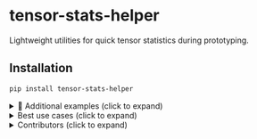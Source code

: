 # tensor-stats-helper
Lightweight utilities for quick tensor statistics during prototyping.

## Installation
```bash
pip install tensor-stats-helper
``` 

<details>
<summary>🧠 Additional examples (click to expand)</summary>

<pre><code class="language-python">
#  SECTION 0 + 1  ·  GLOBAL CONFIG  +  DATA I/O  +  SANITY

# Purpose
#   • Central CFG dict: tweak here → propagates everywhere.
#   • Shape-agnostic loader: survives extra/missing channels,
#     higher resolutions, or time-stacked inputs.
#   • Quick sanity asserts to catch label flips & data corruption.

# ---------- imports ----------
from pathlib import Path
import random, torch, torch.nn as nn, torch.utils.data as td

# ---------- editable global hyper-parameters ----------
CFG = {
    # will auto-update ‘in_ch’ and ‘img_shape’ after first batch
    "in_ch":      6,            # expected channels; used for asserts
    "out_ch":     2,            # change to N for multi-class
    "pos_weight": 1500.0,       # background : foreground weight
    "batch":      64,
    "device":     "cuda" if torch.cuda.is_available() else "cpu",
}

# ---------- core loader ----------
def load_sample(pt_path: Path):
    """Return (x, y) tensors from a saved .pt file.
       - x: C×H×W  float32
       - y:     H×W  int64   (class indices)"""
    t = torch.load(pt_path)          # raw tensor saved by organisers
    x, y = t[:-1].float(), t[-1].long()
    return x, y

def make_loader(data_dir, split="train", batch=CFG["batch"]):
    """Shape-agnostic DataLoader ready for any #channels / resolution."""
    files = sorted(Path(data_dir).glob("*.pt"))
    if split == "train":
        random.shuffle(files)

    xs, ys = zip(*(load_sample(f) for f in files))
    xs, ys = torch.stack(xs), torch.stack(ys)        # B×C×H×W ,  B×H×W

    # ---- auto-update CFG on first call ----
    if CFG["in_ch"] != xs.size(1):           # extra / missing channels
        CFG["in_ch"] = xs.size(1)
    if "img_shape" not in CFG or CFG["img_shape"] != xs.shape[-2:]:
        CFG["img_shape"] = xs.shape[-2:]     # e.g. (50,181) → (100,361)

    ds = td.TensorDataset(xs, ys)
    return td.DataLoader(ds, batch_size=batch, shuffle=(split == "train"))

# ---------- fast sanity check ----------
def sanity_batch(x, y):
    """Abort early if something is obviously wrong."""
    B, C, H, W = x.shape
    assert y.shape == (B, H, W),   "Label dims mismatch ⟹ check loader."
    assert C == CFG["in_ch"],      "Unexpected channel count."
    # Positive-pixel ratio flag for label corruption
    pos_ratio = y.float().mean().item()
    assert pos_ratio < 0.02,       f"Suspiciously high positives ({pos_ratio:.3%})."

# Example usage
if __name__ == "__main__":
    dl = make_loader("/path/to/train", "train")
    x, y = next(iter(dl))
    sanity_batch(x, y)
    print("Loaded batch OK:", x.shape, y.shape, CFG)

# Section 2 · Augmentation Arsenal
# Drag-drop functions; toggle inside apply_train_aug().
# Comments explain what / why each aug helps for possible task extensions.

import torch, math, torch.nn.functional as F

# horizontal flip along azimuth axis – safe if dataset is ±π-symmetric
def random_azimuth_flip(x, y):
    if torch.rand(1) < 0.5:
        x = torch.flip(x, [-1]); y = torch.flip(y, [-1])
    return x, y

# roll ±1 pixel in range – mimics slight distance shift, combats over-fit to exact bins
def range_jitter(x, y, max_px: int = 1):
    shift = int(torch.randint(-max_px, max_px + 1, (1,)))
    if shift:
        x = torch.roll(x, shift, dims=-2)
        y = torch.roll(y, shift, dims=-2)
    return x, y

# randomly zero entire channels – trains resilience to missing sensor slices
def channel_drop(x, y, p: float = 0.15):
    mask = torch.rand(x.size(1), device=x.device) > p
    return x * mask[:, None, None], y

# additive Gaussian noise – guards unseen SNR or weather conditions
def add_noise(x, y, sigma: float = 0.02):
    return x + sigma * torch.randn_like(x), y

# MixUp at batch level – reduces label noise sensitivity; keep commented unless BCE/Dice loss handles soft labels
def mixup_batch(x, y, alpha: float = 0.4):
    lam = torch.distributions.Beta(alpha, alpha).sample()
    idx = torch.randperm(x.size(0))
    x_mix = lam * x + (1 - lam) * x[idx]
    # for hard-label segmentation you may choose y or y[idx] based on lam; here we keep dominant
    return x_mix, y if lam >= 0.5 else y[idx]

# convert polar grid to Cartesian coords and concatenate as two extra channels – useful if organisers ask for Cartesian output
def polar_to_cartesian(x):
    B, C, H, W = x.shape
    rng = torch.linspace(-1, 1, H, device=x.device).view(1, 1, H, 1).expand(B, 1, H, W)
    az  = torch.linspace(-1, 1, W, device=x.device).view(1, 1, 1, W).expand(B, 1, H, W)
    x_cart = rng * torch.cos(az * math.pi)
    y_cart = rng * torch.sin(az * math.pi)
    return torch.cat([x, x_cart, y_cart], 1)

# master switchboard – edit order / comment lines to suit
def apply_train_aug(x, y):
    x, y = random_azimuth_flip(x, y)
    x, y = range_jitter(x, y)
    x, y = channel_drop(x, y)
    x, y = add_noise(x, y)
    # x, y = mixup_batch(x, y)      # enable if using soft-label-friendly loss
    return x, y

# Section 3 · Mutation-to-Hook Map
# One-glance guide: if the organisers change ⟨X⟩, jump to the code hook noted.

# Input tensor  ────────────────────────────────────────────────────────────
#   examples  : extra / missing channels, higher resolution, time stacks
#   hooks     : Section 4  build_first_conv, Conv3dStem
#               Section 2  channel_drop (training aug)

# Metadata conditioning  ──────────────────────────────────────────────────
#   examples  : scalar (temperature), vector (GPS pose)
#   hooks     : Section 4  FiLM block

# Label space  ────────────────────────────────────────────────────────────
#   examples  : multi-class (human / cyclist / vehicle),
#               multi-label, per-instance masks
#   hooks     : Section 5  MultiClassHead, MultiLabelHead, InstanceCenterHead

# Output geometry  ────────────────────────────────────────────────────────
#   examples  : Cartesian map instead of polar, dual-task polar+cartesian
#   hooks     : Section 2  polar_to_cartesian
#               Section 5  attach_head with separate outputs

# Scoring metric  ─────────────────────────────────────────────────────────
#   examples  : mIoU, Dice, F1@0.9, mAP, new weighted accuracy
#   hooks     : Section 6  metric registry + threshold sweeper   (to add)

# Domain shift  ───────────────────────────────────────────────────────────
#   examples  : rain vs sunny, indoor vs outdoor, lower SNR
#   hooks     : Section 2  aug bag (noise, jitter, MixUp)
#               Section 10 TTA & Section 12 robustness tests     (to add)

# Section 4 · Input & Metadata Adaptation Hooks
# Plug-and-play utilities that let the same backbone survive extra channels,
# time-stacked inputs, or side-information (GPS, temperature, etc.).

import torch
import torch.nn as nn

# Flexible 2-D stem – swap this for the fixed first conv in any model
def build_first_conv(in_ch, out_ch=64, k=3, p=1):
    # Use bias=False so weight shape = (out_ch, in_ch, k, k) can be expanded later
    return nn.Conv2d(in_ch, out_ch, k, padding=p, bias=False)

# 3-D stem for inputs shaped B×T×C×H×W (time stacks or micro-Doppler slices)
class Conv3dStem(nn.Module):
    # squeeze time with Conv3d → Conv2d so main network remains 2-D
    def __init__(self, in_ch_per_frame, out_ch=64, t_kernel=3):
        super().__init__()
        self.conv3d = nn.Conv3d(1, out_ch, (t_kernel, 3, 3),
                                padding=(t_kernel // 2, 1, 1))
    def forward(self, x):             # x : B×T×C×H×W   (C usually 6)
        B, T, C, H, W = x.shape
        x = x.view(B, 1, T * C, H, W) # merge time & channel dim
        x = self.conv3d(x)            # B×out_ch×H×W after squeeze
        return x.squeeze(2)

# FiLM (Feature-wise Linear Modulation) block for scalar / vector metadata
class FiLM(nn.Module):
    """
    Example: condition the mid-layer of UNet on a 4-D GPS+temperature vector.
    Usage: feats = film(feats, meta)  # feats: B×C×H×W, meta: B×cond_dim
    """
    def __init__(self, feat_ch: int, cond_dim: int, hidden: int = 32):
        super().__init__()
        self.net = nn.Sequential(
            nn.Linear(cond_dim, hidden),
            nn.ReLU(),
            nn.Linear(hidden, feat_ch * 2)   # scale and shift
        )

    def forward(self, feats, meta):
        gam_beta = self.net(meta)            # B×2C
        gamma, beta = gam_beta.chunk(2, dim=1)
        gamma = gamma.view(-1, feats.size(1), 1, 1)
        beta  = beta.view(-1, feats.size(1), 1, 1)
        return feats * (1 + gamma) + beta

# ------------------------------------------------------------------
# Example integration snippets (copy into your model definition)
#
# 1. Replace the first conv layer:
#    model.stem = build_first_conv(CFG["in_ch"], out_ch=64)
#
# 2. For time stacks (T×C×H×W), preprocess in forward():
#    x = Conv3dStem(CFG["in_ch"])(x)   # then feed into 2-D backbone
#
# 3. Inject FiLM after encoder mid-block:
#    self.film = FiLM(feat_ch=128, cond_dim=meta_dim)
#    ...
#    feats = self.film(feats, meta_vector)
#
# These hooks cover Mutation-Table rows:
#   • Input tensor changes (channels, resolution, time stacks)
#   • Metadata conditioning (scalar or vector side-info)

# Section 5 · Output-Head Variants
# Drop-in blocks that let the same backbone cope with a
#  • multi-class semantic map
#  • multi-label (one-vs-all) targets
#  • per-instance masks via centre-heat-map + offset regression
# Call attach_head(backbone, ...) once after building the UNet.

import torch.nn as nn

# ---------- simple heads ----------

class MultiClassHead(nn.Module):
    # one softmax logit per class (C_out ≥ 2)
    def __init__(self, in_ch: int, num_classes: int):
        super().__init__()
        self.conv = nn.Conv2d(in_ch, num_classes, 1)
    def forward(self, feats):
        return self.conv(feats)         # use CrossEntropy / Dice

class MultiLabelHead(nn.Module):
    # one sigmoid logit per independent label
    def __init__(self, in_ch: int, num_labels: int):
        super().__init__()
        self.conv = nn.Conv2d(in_ch, num_labels, 1)
    def forward(self, feats):
        return self.conv(feats)         # use BCE / BCE-Dice per channel

# ---------- instance-mask head ----------
# Predicts a 1-channel object-centre heat-map  + 2-channel XY offset field
class InstanceCenterHead(nn.Module):
    def __init__(self, in_ch: int):
        super().__init__()
        self.center = nn.Conv2d(in_ch, 1, 1)
        self.offset = nn.Conv2d(in_ch, 2, 1)
    def forward(self, feats):
        return {
            "center": self.center(feats),          # supervise with focal/Dice
            "offset": self.offset(feats),          # L1 / smooth-L1 to gt offsets
        }

# ---------- helper to stick a head onto any encoder-decoder backbone ----------
def attach_head(backbone: nn.Module,
                head_type: str = "multi_class",
                num_classes: int = 2):
    """
    head_type:  'multi_class' | 'multi_label' | 'instance'
    backbone must expose   backbone.out_channels   (feats coming into head).
    """
    in_ch = getattr(backbone, "out_channels", 64)   # fallback if attr missing
    if head_type == "multi_class":
        head = MultiClassHead(in_ch, num_classes)
    elif head_type == "multi_label":
        head = MultiLabelHead(in_ch, num_classes)
    elif head_type == "instance":
        head = InstanceCenterHead(in_ch)
    else:
        raise ValueError(f"Unknown head_type {head_type}")
    backbone.head = head            # simple attribute; call inside forward
    return backbone

# ---------------------- usage notes ----------------------
# • Multi-class: organisers add cyclist / vehicle → set CFG["out_ch"]=N,
#   rebuild UNet, then attach_head(unet,'multi_class',N).
# • Multi-label: predict human *and* ‘moving’ flags simultaneously.
# • Instance: if task switches to counting individuals, attach instance head
#   and train with a combo of centre-heat-map focal loss + offset L1.

# Section 6 · Metric Registry + Threshold Sweeper
# Collect all scoring rules the organisers might switch to.
# Call metric_fn(logits, y) → float  (logits = raw model output, shape B×C×H×W)
# If a metric needs binarisation, register it with needs_thr=True
# then run sweep_threshold() once to store the best cut-off.

import json, numpy as np, torch
import torch.nn.functional as F

# ---------- core metrics ----------

def organiser_weighted_accuracy(logits, y, pos_w=CFG["pos_weight"]):
    preds = logits.argmax(1)
    pos = (y == 1)
    bg_correct = (preds == 0) & (~pos)
    fg_correct = (preds == 1) & pos
    score = bg_correct.sum() + pos_w * fg_correct.sum()
    max_score = (~pos).sum() + pos_w * pos.sum()
    return (score / max_score).item()

def dice_score(logits, y, thr=0.5):
    probs = torch.softmax(logits, 1)[:, 1]
    preds = (probs > thr).float()
    inter = (preds * (y == 1)).sum()
    union = preds.sum() + (y == 1).sum()
    return (2 * inter / (union + 1e-6)).item()

def iou_score(logits, y, thr=0.5):
    probs = torch.softmax(logits, 1)[:, 1]
    preds = (probs > thr).float()
    inter = (preds * (y == 1)).sum()
    union = preds.sum() + (y == 1).sum() - inter
    return (inter / (union + 1e-6)).item()

def f1_at_thr(logits, y, thr=0.9):
    probs = torch.softmax(logits, 1)[:, 1]
    preds = (probs > thr).float()
    tp = (preds * (y == 1)).sum()
    prec = tp / (preds.sum() + 1e-6)
    rec  = tp / ((y == 1).sum() + 1e-6)
    return (2 * prec * rec / (prec + rec + 1e-6)).item()

# ---------- registry ----------
METRICS = {
    "weighted": dict(fn=organiser_weighted_accuracy, needs_thr=False),
    "dice":     dict(fn=dice_score,                needs_thr=True),
    "iou":      dict(fn=iou_score,                 needs_thr=True),
    "f1@0.9":   dict(fn=lambda l,y: f1_at_thr(l,y,0.9), needs_thr=False)
}

# ---------- threshold sweep for metrics that need one ----------
def sweep_threshold(model, loader, metric_name="dice", steps=50):
    assert METRICS[metric_name]["needs_thr"], "Metric doesn’t need threshold."
    model.eval()
    logits_all, y_all = [], []
    with torch.no_grad():
        for x, y in loader:
            logits_all.append(model(x.to(CFG["device"])).cpu())
            y_all.append(y)
    logits = torch.cat(logits_all)
    y = torch.cat(y_all)

    best_thr, best_val = 0.5, -1
    for thr in np.linspace(0.05, 0.95, steps):
        val = METRICS[metric_name]["fn"](logits, y, thr)
        if val > best_val:
            best_val, best_thr = val, thr

    json.dump(dict(metric=metric_name, thr=best_thr),
              open("best_thr.json", "w"))
    print(f"[sweep] {metric_name}: best {best_val:.4f} @ thr={best_thr:.2f}")

# ---------- inference helper ----------
def apply_metric(model, loader, metric_name="weighted"):
    meta = METRICS[metric_name]
    thr = None
    if meta["needs_thr"]:
        thr = json.load(open("best_thr.json"))["thr"]
    model.eval(); vals = []
    with torch.no_grad():
        for x, y in loader:
            logits = model(x.to(CFG["device"]))
            vals.append(meta["fn"](logits.cpu(), y, thr) if thr else meta["fn"](logits.cpu(), y))
    return sum(vals) / len(vals)

# Section 7 · Best-at-Home Res-UNet (CBAM attention optional)

import torch, torch.nn as nn

# --- optional attention ---
class CBAM(nn.Module):
    def __init__(self, ch, red=16, k=7):
        super().__init__()
        self.mlp  = nn.Sequential(nn.Linear(ch, ch // red), nn.ReLU(),
                                  nn.Linear(ch // red, ch))
        self.conv = nn.Conv2d(2, 1, k, padding=(k - 1) // 2)
        self.sig  = nn.Sigmoid()
    def forward(self, x):
        b, c, _, _ = x.shape
        att = self.mlp(x.mean((2, 3)).view(b, c)) + \
              self.mlp(x.amax((2, 3)).view(b, c))
        x   = x * self.sig(att).view(b, c, 1, 1)
        spa = self.sig(self.conv(torch.cat([x.mean(1, True),
                                            x.amax(1, True)], 1)))
        return x * spa

class Identity(nn.Module):          # used when attention is off
    def forward(self, x): return x

# --- building blocks ---
class ResBlock(nn.Module):
    def __init__(self, ci, co, use_attn=True):
        super().__init__()
        self.norm1 = nn.GroupNorm(32, ci)
        self.conv1 = nn.Conv2d(ci, co, 3, 1, 1)
        self.norm2 = nn.GroupNorm(32, co)
        self.conv2 = nn.Conv2d(co, co, 3, 1, 1)
        self.act   = nn.SiLU()
        self.skip  = nn.Conv2d(ci, co, 1) if ci != co else nn.Identity()
        self.attn  = CBAM(co) if use_attn else Identity()

    def forward(self, x):
        h = self.act(self.norm1(x))
        h = self.act(self.norm2(self.conv1(h)))
        h = self.conv2(h) + self.skip(x)
        return self.attn(h)

class Down(nn.Module):
    def __init__(self, ci, co, use_attn=True):
        super().__init__()
        self.res1, self.res2 = ResBlock(ci, co, use_attn), ResBlock(co, co, use_attn)
        self.down = nn.Conv2d(co, co, 3, 2, 1)
    def forward(self, x):
        h = self.res1(x); h = self.res2(h)
        return h, self.down(h)

class Up(nn.Module):
    def __init__(self, ci, co, use_attn=True):
        super().__init__()
        self.up   = nn.ConvTranspose2d(ci, ci, 4, 2, 1)
        self.conv = nn.Conv2d(ci + co, co, 3, 1, 1)
        self.res  = ResBlock(co, co, use_attn)
    def forward(self, x, skip):
        x = self.up(x)
        x = torch.cat([x, skip], 1)
        return self.res(self.conv(x))

# --- main UNet ---
class ResUNetCBAM(nn.Module):
    """
    Arguments
        in_ch     : number of input channels  (will set from CFG["in_ch"])
        out_ch    : number of output classes
        use_attn  : True = CBAM, False = disable attention
    Replace first conv if channels differ:
        model.stem = build_first_conv(CFG["in_ch"], 64)    # from Section 4
    Attach multi-class / instance heads via attach_head()  # Section 5
    """
    def __init__(self, in_ch=6, out_ch=2, chs=(64, 64, 128), use_attn=True):
        super().__init__()
        self.stem = nn.Conv2d(in_ch, chs[0], 3, 1, 1)
        self.enc1 = Down(chs[0], chs[0], use_attn)
        self.enc2 = Down(chs[0], chs[1], use_attn)
        self.mid  = ResBlock(chs[1], chs[2], use_attn)
        self.up1  = Up(chs[2], chs[1], use_attn)
        self.up2  = Up(chs[1], chs[0], use_attn)
        self.out_channels = chs[0]          # for Section 5 head attach
        self.head = nn.Conv2d(chs[0], out_ch, 1)

    def forward(self, x, meta=None):
        s0       = self.stem(x)
        h1, x1   = self.enc1(s0)
        h2, x2   = self.enc2(x1)
        m        = self.mid(x2)
        u1       = self.up1(m, h2)
        u2       = self.up2(u1, h1)
        return self.head(u2)

# --- build example ---
# model = ResUNetCBAM(in_ch=CFG["in_ch"], out_ch=CFG["out_ch"], use_attn=False)

# Section 8 · Loss Bank
# Pick one that matches the organiser’s scoring rule & class imbalance.
# Instantiate with   criterion = LOSS_BANK["combo"](alpha=0.5)

import torch, torch.nn as nn, torch.nn.functional as F

# --- helpers ---
def _one_hot(y, num_classes=2):
    return F.one_hot(y, num_classes).permute(0, 3, 1, 2).float()

# --- core losses ---
def weighted_bce():
    pos_w = torch.tensor([CFG["pos_weight"]], device=CFG["device"])
    # BCEWithLogits operates on logits[:,1] vs y.float()
    return nn.BCEWithLogitsLoss(pos_weight=pos_w)

class DiceLoss(nn.Module):
    def __init__(self, smooth=1): super().__init__(); self.smooth = smooth
    def forward(self, logits, y):
        probs = torch.softmax(logits, 1)[:, 1]            # foreground prob
        y_f   = y.float()
        inter = (probs * y_f).sum()
        union = probs.sum() + y_f.sum()
        return 1 - (2 * inter + self.smooth) / (union + self.smooth)

class ComboLoss(nn.Module):
    # α weight on BCE, (1-α) on Dice – recommended default 0.5
    def __init__(self, alpha=0.5):
        super().__init__()
        self.alpha = alpha
        self.bce   = weighted_bce()
        self.dice  = DiceLoss()
    def forward(self, logits, y):
        bce  = self.bce(logits[:, 1], y.float())          # BCE on fg logit
        dice = self.dice(logits, y)
        return self.alpha * bce + (1 - self.alpha) * dice

class FocalTverskyLoss(nn.Module):
    # Good when false positives punish the metric heavily
    def __init__(self, alpha=0.7, beta=0.3, gamma=0.75, smooth=1):
        super().__init__()
        self.a, self.b, self.g, self.s = alpha, beta, gamma, smooth
    def forward(self, logits, y):
        p = torch.softmax(logits, 1)[:, 1]
        y_f = y.float()
        tp = (p * y_f).sum(); fp = ((1 - y_f) * p).sum(); fn = (y_f * (1 - p)).sum()
        tv = (tp + self.s) / (tp + self.a * fp + self.b * fn + self.s)
        return (1 - tv) ** self.g

# Lovász hinge – direct mIoU surrogate (binary)
def _lovasz_grad(gt_sorted):
    gts = gt_sorted.sum()
    inters = gts - gt_sorted.cumsum(0)
    unions = gts + (1 - gt_sorted).cumsum(0)
    jaccard = 1. - inters / unions
    if gt_sorted.numel() == 0: return gt_sorted
    jaccard[1:] = jaccard[1:] - jaccard[:-1]
    return jaccard

def lovasz_hinge_flat(logits, labels):
    signs = 2. * labels.float() - 1.
    errors = 1. - logits * signs
    errors_sorted, perm = torch.sort(errors, descending=True)
    gt_sorted = labels[perm]
    grad = _lovasz_grad(gt_sorted)
    return torch.dot(F.relu(errors_sorted), grad)

class LovaszHinge(nn.Module):
    def forward(self, logits, y):
        logit_fg = logits[:, 1].contiguous().view(-1)
        y = y.contiguous().view(-1)
        return lovasz_hinge_flat(logit_fg, y)

# --- registry for training loop ---
LOSS_BANK = {
    "bce_weight":   weighted_bce,          # weighted cross-entropy (baseline)
    "dice":         DiceLoss,              # overlap-focused, ignores bg ratio
    "combo":        ComboLoss,             # default α=0.5
    "focal_tversky":FocalTverskyLoss,      # tune α,β,γ as needed
    "lovasz":       LovaszHinge            # direct IoU optimisation
}

# usage:
# criterion = LOSS_BANK["combo"](alpha=0.5)
# loss = criterion(logits, y)
class CombinedLoss(nn.Module):
    """
    Build a weighted sum of arbitrary losses listed in LOSS_BANK.
    Example:   criterion = CombinedLoss(
                   ["bce_weight", "dice", "focal_tversky"],
                   weights=[0.4, 0.4, 0.2])
    """
    def __init__(self, names, weights=None, **kwargs):
        super().__init__()
        assert all(n in LOSS_BANK for n in names), "unknown loss key"
        self.loss_fns = nn.ModuleList([LOSS_BANK[n](**kwargs) if callable(LOSS_BANK[n]) else LOSS_BANK[n] for n in names])
        w = torch.tensor(weights) if weights is not None else torch.ones(len(names))
        self.weights = (w / w.sum()).tolist()                 # normalise

    def forward(self, logits, y):
        total = 0.
        for w, fn in zip(self.weights, self.loss_fns):
            total += w * fn(logits, y)
        return total
# 1) Classic Dice + weighted BCE (50-50)
criterion = CombinedLoss(["bce_weight", "dice"])

# 2) Heavier Dice emphasis (70 % Dice, 30 % BCE)
criterion = CombinedLoss(["dice", "bce_weight"], weights=[0.7, 0.3])

# 3) Tackle noisy labels: small focal-Tversky term
criterion = CombinedLoss(["combo", "focal_tversky"], weights=[0.8, 0.2], alpha=0.5)

# Section 9 · Training Engine
# All knobs controlled via CFG – change a string, keep the loop intact.

import torch, torch.nn as nn, torch.optim as optim
from torch.cuda.amp import autocast, GradScaler
from torch.optim.lr_scheduler import (OneCycleLR, CosineAnnealingWarmRestarts,
                                      CyclicLR, ReduceLROnPlateau)
from copy import deepcopy
try: import torch_optimizer as topt               # extra optims (radam, lookahead)
except ImportError: topt = None

# ───────────────────────── CFG additions ─────────────────────────
CFG.update({
    "epochs"   : 20,
    "optim"    : "adamw",         # adamw · radam · sgd · lookahead_sgd
    "sched"    : "onecycle",      # onecycle · cosine · cyclic · plateau
    "lr"       : 5e-4,
    "grad_clip": 1.0,             # None = off   / keeps large spikes stable
    "ema_decay": 0.99,            # None = off   / 0.99 works well for radar
})

# ───────────────────── optimiser & scheduler builders ────────────
def build_optimizer(model):
    lr = CFG["lr"]; wd = 1e-2
    if CFG["optim"] == "adamw":
        return optim.AdamW(model.parameters(), lr, weight_decay=wd)
    if CFG["optim"] == "sgd":
        return optim.SGD(model.parameters(), lr, momentum=0.9, weight_decay=wd)
    if CFG["optim"] == "radam" and topt:
        return topt.RAdam(model.parameters(), lr, weight_decay=wd)          # variance-rectified Adam
    if CFG["optim"] == "lookahead_sgd" and topt:
        base = optim.SGD(model.parameters(), lr, momentum=0.9, weight_decay=wd)
        return topt.Lookahead(base)                                         # slower but very stable
    raise ValueError("Unsupported optimiser in CFG['optim']")

def build_scheduler(opt, steps_per_epoch):
    if CFG["sched"] == "onecycle":
        # good default – large LR peak then anneal
        return OneCycleLR(opt, max_lr=CFG["lr"], total_steps=CFG["epochs"]*steps_per_epoch)
    if CFG["sched"] == "cosine":
        # gradually restarts LR – useful for long runs
        return CosineAnnealingWarmRestarts(opt, T_0=steps_per_epoch*4)
    if CFG["sched"] == "cyclic":
        # bounce between two LRs – speeds small-set adaptation
        return CyclicLR(opt, base_lr=CFG["lr"]/10, max_lr=CFG["lr"],
                        step_size_up=steps_per_epoch*2, cycle_momentum=False)
    if CFG["sched"] == "plateau":
        # cut LR when val metric stalls – handy for fine-tune scripts
        return ReduceLROnPlateau(opt, mode="max", factor=0.5, patience=2)
    return None

# ───────────────────────── EMA helper ────────────────────────────
class EMA:
    """Exponential Moving Average – smoother weights; boosts val stability."""
    def __init__(self, model, decay):
        self.decay = decay
        self.shadow = {k: v.clone() for k, v in model.state_dict().items()}
    def update(self, model):
        for k, v in model.state_dict().items():
            self.shadow[k].mul_(self.decay).add_(v, alpha=1 - self.decay)
    def apply(self, model):
        self.backup = deepcopy(model.state_dict())
        model.load_state_dict(self.shadow, strict=False)
    def restore(self, model):
        model.load_state_dict(self.backup, strict=False)

# ───────────────────────── training loop ─────────────────────────
def train(model, loader_tr, loader_val, criterion,
          metric_name="weighted", patience=5):
    device = CFG["device"]; model.to(device)
    opt   = build_optimizer(model)
    sched = build_scheduler(opt, len(loader_tr))
    scaler= GradScaler()                                # AMP scaler
    ema   = EMA(model, CFG["ema_decay"]) if CFG["ema_decay"] else None
    metric_fn = METRICS[metric_name]["fn"]

    best, bad = -1, 0
    for ep in range(CFG["epochs"]):
        model.train()
        for xb, yb in loader_tr:
            xb, yb = xb.to(device), yb.to(device)
            xb, yb = apply_train_aug(xb, yb)             # Section 2 aug bag
            with autocast():
                logits = model(xb)
                loss   = criterion(logits, yb)
            scaler.scale(loss).backward()
            if CFG["grad_clip"]:
                scaler.unscale_(opt)
                nn.utils.clip_grad_norm_(model.parameters(), CFG["grad_clip"])
            scaler.step(opt); scaler.update(); opt.zero_grad()
            if sched and not isinstance(sched, ReduceLROnPlateau): sched.step()
            if ema: ema.update(model)

        # ─ validation ─
        if ema: ema.apply(model)
        model.eval(); vals = []
        with torch.no_grad(), autocast():
            for xb, yb in loader_val:
                xb, yb = xb.to(device), yb.to(device)
                vals.append(metric_fn(model(xb).cpu(), yb))
        val = sum(vals) / len(vals)
        if ema: ema.restore(model)
        if sched and isinstance(sched, ReduceLROnPlateau): sched.step(val)

        print(f"ep{ep:02d} val {val:.4f}")
        if val > best:
            best, bad = val, 0
            torch.save(model.state_dict(), "ckpt_best.pth")
        else:
            bad += 1
            if bad >= patience:
                print("early stop"); break

# -----------------------------------------------------------------
# Quick flipping guide
#   Heavy over-fitting         → set optim='sgd', sched='cyclic'
#   Val metric flat            → sched='plateau', increase patience
#   Training unstable spikes   → grad_clip=0.5, optim='radam'
#   Tiny adaptation set onsite → epochs=5, sched='cyclic', optim='adamw'

# Section 10 · Inference + Test-Time Augmentation
# Usage
#   preds = infer_batch(model, x)            # single batch → B×H×W masks
#   run_inference(model, loader, tta=True)   # full loader → dict{id:mask}

import torch, torch.nn.functional as F
import json, numpy as np

# load saved threshold if any (for Dice/IoU metrics)
try:
    _THR_JSON = json.load(open("best_thr.json"))
    _THR = _THR_JSON.get("thr", 0.5); _METRIC = _THR_JSON.get("metric", "")
except FileNotFoundError:
    _THR = 0.5; _METRIC = ""

# simple horizontal flip TTA (azimuth symmetry)
def _tta_logits(model, x):
    logits = model(x)
    logits_flip = torch.flip(model(torch.flip(x, [-1])), [-1])
    return (logits + logits_flip) / 2

def infer_batch(model, x, tta=False):
    model.eval()
    with torch.no_grad():
        logits = _tta_logits(model, x) if tta else model(x)
        if CFG["out_ch"] == 2:
            # binary segmentation
            probs = F.softmax(logits, 1)[:, 1]
            thr = _THR if _METRIC in ("dice", "iou") else 0.5
            return (probs > thr).long()
        else:
            # multi-class argmax
            return logits.argmax(1)

def run_inference(model, loader, tta=False, return_dict=False):
    """
    Returns a tensor of masks or a dict {idx:mask} for submission packing.
    Assumes loader.dataset is indexable so we can map batch index to file.
    """
    masks, ids = [], []
    for i, (x, _) in enumerate(loader):
        x = x.to(CFG["device"])
        masks.append(infer_batch(model, x, tta).cpu())
        ids.extend(range(i * CFG["batch"], i * CFG["batch"] + x.size(0)))
    masks = torch.cat(masks)
    return dict(zip(ids, masks)) if return_dict else masks

# Section 11 · Few-Shot Adaptation Script
# Fine-tunes a base checkpoint on a small labelled set the organisers might provide.
#   • freeze_encoder=True  keeps backbone frozen → faster & avoids over-fit
#   • epochs, lr, sched come from CFG but we set light defaults

def adapt_fewshot(base_ckpt,
                  small_train_dir,
                  freeze_encoder=True,
                  out_ckpt="adapted.pth"):
    # build model exactly as in training
    model = ResUNetCBAM(in_ch=CFG["in_ch"], out_ch=CFG["out_ch"], use_attn=True)
    model.load_state_dict(torch.load(base_ckpt, map_location=CFG["device"]))
    if freeze_encoder:                       # only decoder & head learn
        for n, p in model.named_parameters():
            if not n.startswith("up") and not n.startswith("head"):
                p.requires_grad_(False)
    # tiny LR & epoch count
    CFG.update({"lr": 3e-4, "epochs": 5, "sched": "plateau"})
    crit = LOSS_BANK["combo"](alpha=0.5)
    loader_tr = make_loader(small_train_dir, "train", batch=CFG["batch"])
    loader_va = make_loader(small_train_dir, "val",   batch=CFG["batch"])
    train(model, loader_tr, loader_va, crit, metric_name="weighted")
    torch.save(model.state_dict(), out_ckpt)
    print("few-shot adaptation done →", out_ckpt)
</code></pre>

</details>

<details>
<summary>Best use cases (click to expand)</summary>

<pre><code class="language-python">
# Section 1 · Weather V1  ―  At-Home Solution (fully annotated)
# “### ADD” marks every line / block that diverges from the organiser baseline.

# Imports
import math, random, datetime as dt
from pathlib import Path, PurePath
import torch, torch.nn as nn, torch.nn.functional as F
import torch.utils.data as td
from torch.cuda.amp import autocast, GradScaler

# Config (baseline kept only bands/batch/device)
CFG = dict(
    bands      = 16,
    batch      = 32,
    epochs     = 30,           ### ADD  – baseline had 10
    lr         = 5e-4,         ### ADD  – adamw instead of sgd 1e-3
    device     = "cuda" if torch.cuda.is_available() else "cpu",
    pos_weight = None,         ### ADD  – filled by calibrate_pos_weight()
    focal_alpha= None,         ### ADD  – set alongside pos_weight
    thr        = 0.4           ### ADD  – tuned Dice/Acc threshold
)

# ---------------------- dataset + metadata ----------------------
def sun_elev(lat, lon, utc):
    jd = utc.timetuple().tm_yday + utc.hour/24
    decl = 23.44*math.cos(math.radians((jd+10)*360/365))
    ha   = (utc.hour*15 + lon) - 180
    elev = math.asin(
        math.sin(math.radians(lat))*math.sin(math.radians(decl)) +
        math.cos(math.radians(lat))*math.cos(math.radians(decl))*math.cos(math.radians(ha))
    )
    return math.sin(elev)      # −1 … 1

def load_pt(p: Path):
    t = torch.load(p)          # 17×H×W  (16 bands + mask)
    x, y = t[:-1].float(), t[-1].long()
    # metadata from filename “…_lat13.5_lon102.3_20250815T1710.pt”
    lat = float(PurePath(p).stem.split("_lat")[1].split("_")[0])
    lon = float(PurePath(p).stem.split("_lon")[1].split("_")[0])
    utc = dt.datetime.strptime(PurePath(p).stem.split("_")[-1], "%Y%m%dT%H%M")
    meta = torch.tensor([lat/90, lon/180, sun_elev(lat, lon, utc)], dtype=torch.float32)
    return x, y, meta

class SatDS(td.Dataset):
    def __init__(self, root, split):
        self.files = sorted(Path(root, split).glob("*.pt"))
    def __len__(self): return len(self.files)
    def __getitem__(self, i):  return load_pt(self.files[i])

def collate(batch):
    xs, ys, ms = zip(*batch)
    xs, ys, ms = torch.stack(xs), torch.stack(ys), torch.stack(ms)
    CFG["img_shape"] = xs.shape[-2:]
    return xs, ys, ms

def make_loader(root, split):
    return td.DataLoader(SatDS(root, split),
                         batch_size=CFG["batch"],
                         shuffle=(split=="train"),
                         collate_fn=collate)

# -------------------------- augmentation ------------------------
def random_band_drop(x, p=0.2):          ### ADD
    if random.random() < p:
        x[:, torch.randint(0, x.size(1), ())] = 0
    return x
def add_noise(x, σ=0.01): return x + σ*torch.randn_like(x)   ### ADD
def hor_flip(x, y):
    if random.random() < 0.5:
        x = torch.flip(x, [-1]); y = torch.flip(y, [-1])
    return x, y
def aug(x, y):
    x = random_band_drop(x); x = add_noise(x)
    x, y = hor_flip(x, y)
    return x, y

# ------------------------ model ---------------------------------
class ResBlock(nn.Module):               ### ADD (InstanceNorm + 2d-Dropout)
    def __init__(self, c):
        super().__init__()
        self.n1 = nn.InstanceNorm2d(c); self.n2 = nn.InstanceNorm2d(c)
        self.c1 = nn.Conv2d(c,c,3,1,1); self.c2 = nn.Conv2d(c,c,3,1,1)
        self.drop, self.act = nn.Dropout2d(0.1), nn.SiLU()
    def forward(self, x):
        h = self.act(self.n1(x)); h = self.drop(self.c1(h))
        h = self.act(self.n2(h)); h = self.c2(h)
        return x + h

class FiLM(nn.Module):                   ### ADD – scalar conditioning
    def __init__(self, ch, cond=3, hid=64):
        super().__init__()
        self.mlp = nn.Sequential(nn.Linear(cond,hid), nn.ReLU(),
                                 nn.Linear(hid,ch*2))
    def forward(self, f, meta):
        γβ = self.mlp(meta); γ, β = γβ.chunk(2,1)
        return f*(1+γ.view(-1,f.size(1),1,1)) + β.view(-1,f.size(1),1,1)

class UNetV1(nn.Module):
    def __init__(self, in_ch=16, use_attn=False):   ### use_attn reserved for CBAM
        super().__init__()
        self.stem = nn.Conv2d(in_ch,64,3,1,1)
        self.d1 = nn.Conv2d(64,128,4,2,1); self.rb1=ResBlock(128)
        self.d2 = nn.Conv2d(128,256,4,2,1); self.rb2=ResBlock(256)
        self.d3 = nn.Conv2d(256,512,4,2,1); self.rb3=ResBlock(512)
        self.mid = ResBlock(512)
        self.film= FiLM(512,3)
        self.u3 = nn.ConvTranspose2d(512,256,4,2,1)
        self.u2 = nn.ConvTranspose2d(512,128,4,2,1)
        self.u1 = nn.ConvTranspose2d(256,64,4,2,1)
        self.out= nn.Conv2d(128,1,1)
        self.cls = nn.Sequential(nn.AdaptiveAvgPool2d(1),
                                 nn.Flatten(), nn.Linear(512,1))
    def forward(self, x, meta):
        s  = self.stem(x)
        d1 = self.rb1(self.d1(s))
        d2 = self.rb2(self.d2(d1))
        d3 = self.rb3(self.d3(d2))
        m  = self.film(self.mid(d3), meta)
        u3 = self.u3(m)
        u2 = self.u2(torch.cat([u3,d2],1))
        u1 = self.u1(torch.cat([u2,d1],1))
        mask = self.out(torch.cat([u1,s],1))
        flag = self.cls(m).squeeze(1)
        return mask, flag

# -------------------- dynamic class weight + focal α ------------
def calibrate_pos_weight(loader_tr):     ### ADD
    fg, px = 0, 0
    for _, y, _ in loader_tr:
        fg += y.sum().item(); px += y.numel()
    p = fg / px
    CFG["pos_weight"] = (1-p)/p
    CFG["focal_alpha"]= 1 - p            # FG weight in focal loss
    print(f"class-imbalance p={p:.3%}  pos_w={CFG['pos_weight']:.4f}  α={CFG['focal_alpha']:.4f}")

# --------------------------- losses ------------------------------
class DiceLoss(nn.Module):
    def forward(self, logit, y):
        p = torch.sigmoid(logit)
        inter = (p*y).sum(); union = p.sum()+y.sum()
        return 1 - (2*inter+1)/(union+1)

class FocalLoss(nn.Module):             ### ADD – uses calibrated α
    def __init__(self, γ=2):
        super().__init__(); self.γ=γ
    def forward(self, logit, y):
        α = CFG["focal_alpha"]
        p  = torch.sigmoid(logit)
        pt = p*y + (1-p)*(1-y)
        w  = α*y + (1-α)*(1-y)
        return (w*((1-pt)**self.γ)*(-pt.log())).mean()

def active_contour(logit, y, λ=1, μ=1):
    p = torch.sigmoid(logit)
    dy, dx = torch.gradient(p, dim=(2,3))
    length = torch.sqrt((dx**2+dy**2)+1e-8).mean()
    region = (λ*((p-y)**2)*y + μ*((p-y)**2)*(1-y)).mean()
    return length+region

class WeatherLoss(nn.Module):
    def __init__(self):
        super().__init__()
        self.dice = DiceLoss(); self.focal = FocalLoss()
    def forward(self, mask_logit, img_logit, y):
        flag = (y.sum((1,2))>0).float()
        seg = 0.5*self.focal(mask_logit,y) + 0.3*self.dice(mask_logit,y) + \
              0.2*active_contour(mask_logit,y)
        img = F.binary_cross_entropy_with_logits(img_logit, flag)
        return seg + 0.2*img

# ------------------------ metric -------------------------------
def dice_acc(mask_logit, img_logit, y, thr=CFG["thr"]):
    dice = 1 - DiceLoss()(mask_logit, y)
    pred_flag = (torch.sigmoid(img_logit)>0.5).long()
    acc = (pred_flag == (y.sum((1,2))>0)).float().mean()
    return 0.5*(dice+acc)

# ------------------------ training -----------------------------
def train(root):
    tr = make_loader(root,"train")
    calibrate_pos_weight(tr)            # sets pos_weight & α
    va = make_loader(root,"val")
    net=UNetV1(CFG["bands"]).to(CFG["device"])
    opt=torch.optim.AdamW(net.parameters(), lr=CFG["lr"], weight_decay=1e-2)
    sched=torch.optim.lr_scheduler.OneCycleLR(opt, max_lr=CFG["lr"],
                           total_steps=len(tr)*CFG["epochs"])
    scaler, criterion = GradScaler(), WeatherLoss()
    best = 0
    for ep in range(CFG["epochs"]):
        net.train()
        for x,y,m in tr:
            x,y,m = x.to(CFG["device"]),y.to(CFG["device"]),m.to(CFG["device"])
            x,y = aug(x,y)
            with autocast():
                mask,flag = net(x,m)
                loss = criterion(mask,flag,y)
            scaler.scale(loss).backward()
            scaler.step(opt); scaler.update(); opt.zero_grad(); sched.step()
        net.eval(); vals=[]
        with torch.no_grad(), autocast():
            for x,y,m in va:
                x,y,m = x.to(CFG["device"]),y.to(CFG["device"]),m.to(CFG["device"])
                mask,flag = net(x,m)
                vals.append(dice_acc(mask,flag,y))
        val = torch.tensor(vals).mean().item()
        if val>best: best=val; torch.save(net.state_dict(),"weather_best.pth")
        print(f"ep{ep:02d} val {val:.4f}")

# call training:
# train("/path/to/weather_dataset")

# Section 2 · Config + Loader + Meta-parser
# This chunk covers S-0 and S-1 in one go.
# Drop it at the top of your satellite notebook.

import math, datetime as dt
from pathlib import Path, PurePath
import torch, torch.utils.data as td

# ---------- CFG – edit once, everything downstream picks it up ----------
CFG = dict(
    # data-specific
    bands       = 16,          # change if organiser adds/removes channels
    img_shape   = None,        # auto-filled after first batch
    use_meta    = True,        # lat/lon/UTC → sun-elev conditioning
    metric_name = "dice_acc",  # default competition metric
    # training hyper-params (overridden later if needed)
    batch       = 32,
    epochs      = 30,
    lr          = 5e-4,
    device      = "cuda" if torch.cuda.is_available() else "cpu",
    # class-imbalance weights (filled by calibrate_pos_weight later)
    pos_weight  = None,
    focal_alpha = None,
    thr         = 0.4          # initial mask threshold for Dice/Acc blend
)

# ---------- tiny helper: sun elevation normalised to −1 … 1 ----------
def sun_elev(lat, lon, utc):
    jd   = utc.timetuple().tm_yday + utc.hour / 24
    decl = 23.44 * math.cos(math.radians((jd + 10) * 360 / 365))
    ha   = (utc.hour * 15 + lon) - 180          # hour angle
    elev = math.asin(
        math.sin(math.radians(lat)) * math.sin(math.radians(decl)) +
        math.cos(math.radians(lat)) * math.cos(math.radians(decl)) *
        math.cos(math.radians(ha))
    )
    return math.sin(elev)                       # −1…1

# ---------- file → (x, y, meta)  loader ----------------------------------
def load_pt(f: Path):
    """
    Expects organiser .pt with 17×H×W tensor:
        16 bands (float32) + 1 binary mask (int64)
    Filename carries metadata:
        “…_lat13.5_lon102.3_20250815T1710.pt”
    Returns:
        x : 16×H×W  float32   (NaNs replaced by 0)
        y :    H×W  int64
        m : 3-dim meta tensor  (lat, lon, sun-elev)
    """
    t   = torch.load(f)                         # shape 17×H×W
    x   = t[:-1].float()
    x[torch.isnan(x)] = 0                       # NaNs → 0  (handles band gaps)
    y   = t[-1].long()

    if CFG["use_meta"]:
        lat = float(PurePath(f).stem.split("_lat")[1].split("_")[0])
        lon = float(PurePath(f).stem.split("_lon")[1].split("_")[0])
        utc = dt.datetime.strptime(PurePath(f).stem.split("_")[-1], "%Y%m%dT%H%M")
        meta = torch.tensor([lat / 90, lon / 180, sun_elev(lat, lon, utc)],
                            dtype=torch.float32)
    else:
        meta = torch.zeros(3)

    return x, y, meta

# ---------- torch Dataset / DataLoader -----------------------------------
class SatDataset(td.Dataset):
    def __init__(self, root, split):
        self.files = sorted(Path(root, split).glob("*.pt"))
    def __len__(self): return len(self.files)
    def __getitem__(self, idx): return load_pt(self.files[idx])

def collate_fn(batch):
    xs, ys, ms = zip(*batch)
    xs, ys, ms = torch.stack(xs), torch.stack(ys), torch.stack(ms)
    # remember true image shape for dynamic padding later
    CFG["img_shape"] = xs.shape[-2:]
    return xs, ys, ms

def make_loader(root, split):
    """
    root/
      └── train/*.pt
          val/*.pt
    """
    return td.DataLoader(SatDataset(root, split),
                         batch_size=CFG["batch"],
                         shuffle=(split == "train"),
                         collate_fn=collate_fn)
# Section 3 · Augmentation Bag (Spectral & Geometric)
# Hook into training with:   x, y = apply_sat_aug(x, y)
# Each aug is a plain function so you can reorder or comment out lines.

import torch, random, torch.nn.functional as F

# -------- band-level corruption ---------------------------------
def random_band_drop(x, p=0.2):
    """
    Zero-out one spectral band with prob p.
    Guards against real validation files where a VIS/IR channel is missing.
    """
    if random.random() < p:
        band = torch.randint(0, x.size(1), ())
        x[:, band] = 0
    return x

def gaussian_noise(x, sigma=0.01):
    """
    Additive Gaussian noise – covers sensor SNR shifts or compression artefacts.
    """
    return x + sigma * torch.randn_like(x)

# -------- sample-level blending ---------------------------------
def mixup(x, y, alpha=0.4):
    """
    MixUp for segmentation: convex combination of two images.
    Only use when your loss can handle soft labels (e.g. BCE/Dice).
    """
    lam = torch.distributions.Beta(alpha, alpha).sample().item()
    idx = torch.randperm(x.size(0))
    x_mix = lam * x + (1 - lam) * x[idx]
    # keep hard label of dominant sample for simplicity
    y_mix = y if lam >= 0.5 else y[idx]
    return x_mix, y_mix

def cutmix_patch(x, y, alpha=1.0, max_prop=0.4):
    """
    CutMix – paste random patch from another image in the batch.
    More aggressive than MixUp; good against over-fitting when train < val size.
    """
    lam = torch.distributions.Beta(alpha, alpha).sample().item()
    B, C, H, W = x.size()
    cut_w = int(W * max_prop * lam ** 0.5)
    cut_h = int(H * max_prop * lam ** 0.5)
    cx, cy = torch.randint(0, W, (1,)), torch.randint(0, H, (1,))
    x1, y1 = max(cx - cut_w // 2, 0), max(cy - cut_h // 2, 0)
    x2, y2 = min(cx + cut_w // 2, W), min(cy + cut_h // 2, H)
    idx = torch.randperm(B)
    x[:, :, y1:y2, x1:x2] = x[idx, :, y1:y2, x1:x2]
    y[:,   y1:y2, x1:x2] = y[idx,   y1:y2, x1:x2]
    return x, y

# -------- geometric invariance ---------------------------------
def horizontal_flip(x, y):
    """
    Flip along longitude – valid because physical latitude order stays.
    Disable if organiser’s task attaches absolute longitudes to classes!
    """
    if random.random() < 0.5:
        x = torch.flip(x, [-1]); y = torch.flip(y, [-1])
    return x, y

# -------- master switchboard -----------------------------------
def apply_sat_aug(x, y, *, use_mixup=False, use_cutmix=False):
    """
    Call inside training loop *before* sending to model.
      x, y = apply_sat_aug(x, y)
    Toggle MixUp / CutMix via kwargs.
    """
    x = random_band_drop(x)
    x = gaussian_noise(x)
    x, y = horizontal_flip(x, y)
    if use_mixup:
        x, y = mixup(x, y)
    if use_cutmix:
        x, y = cutmix_patch(x, y)
    return x, y
# Section 4 · Metadata Conditioning Blocks  (S-3)
# Plug the returned module into your UNet bottleneck:
#
#     self.meta_mod = build_meta_block(feat_ch=512,
#                                      mode="film",      # or "channel"
#                                      cond_dim=3)       # length of meta vector
#     ...
#     feats = self.meta_mod(feats, meta_vec)
#
# Modes
#   "film"     – FiLM γ/β modulation   (default, good for small scalar vectors)
#   "channel"  – Channel attention     (sigmoid weights)   use when meta vector
#                should softly gate each feature map.

import torch, torch.nn as nn

# ---------- core primitives ------------------------------------
class FiLM(nn.Module):
    """Feature-wise linear modulation: feats * (1+γ) + β."""
    def __init__(self, feat_ch, cond_dim, hidden=64):
        super().__init__()
        self.net = nn.Sequential(
            nn.Linear(cond_dim, hidden), nn.ReLU(),
            nn.Linear(hidden, feat_ch * 2)
        )
    def forward(self, feats, meta):
        γβ = self.net(meta)               # B×2C
        γ, β = γβ.chunk(2, dim=1)
        γ = γ.view(-1, feats.size(1), 1, 1)
        β = β.view(-1, feats.size(1), 1, 1)
        return feats * (1 + γ) + β

class ChannelAttention(nn.Module):
    """Apply sigmoid gate per feature map: feats * σ(Meta→C)."""
    def __init__(self, feat_ch, cond_dim, hidden=64):
        super().__init__()
        self.fc = nn.Sequential(
            nn.Linear(cond_dim, hidden), nn.ReLU(),
            nn.Linear(hidden, feat_ch),  nn.Sigmoid()
        )
    def forward(self, feats, meta):
        g = self.fc(meta).view(-1, feats.size(1), 1, 1)
        return feats * g

# ---------- factory helper ------------------------------------
def build_meta_block(feat_ch, mode="film", cond_dim=3, hidden=64):
    """
    mode : "film" | "channel" | None
    cond_dim : length of meta vector (e.g. 3 if [lat, lon, sun])
    """
    if mode is None or cond_dim == 0:
        return nn.Identity()
    if mode == "film":
        return FiLM(feat_ch, cond_dim, hidden)
    if mode == "channel":
        return ChannelAttention(feat_ch, cond_dim, hidden)
    raise ValueError(f"Unknown meta conditioning mode: {mode}")
# How to use Inside your UNet bottleneck
self.meta_mod = build_meta_block(feat_ch=512,
                                 mode="film",      # or "channel", or None
                                 cond_dim=meta.size(1))

...
feats = self.meta_mod(feats, meta)   # meta is B×cond_dim

# Section 5 · Backbone — Residual UNet (InstanceNorm, Dropout2d, optional CBAM)
# This is the *conventional, explicit* layer-by-layer version —
# no loops, no dynamic padding, mirrors the style you used in Weather V1.

import torch, torch.nn as nn

# ------------------------------------------------------------
# Optional CBAM attention  (channel- & spatial)
# ------------------------------------------------------------
class CBAM(nn.Module):
    def __init__(self, ch, red=16, k=7):
        super().__init__()
        self.mlp  = nn.Sequential(nn.Linear(ch, ch // red), nn.ReLU(),
                                  nn.Linear(ch // red, ch))
        self.conv = nn.Conv2d(2, 1, k, padding=(k - 1) // 2)
        self.sig  = nn.Sigmoid()

    def forward(self, x):
        b, c, _, _ = x.shape
        att = self.mlp(x.mean((2, 3)).view(b, c)) + \
              self.mlp(x.amax((2, 3)).view(b, c))
        x   = x * self.sig(att).view(b, c, 1, 1)
        spa = self.sig(self.conv(torch.cat([x.mean(1, True),
                                            x.amax(1, True)], 1)))
        return x * spa

# ------------------------------------------------------------
# Residual Conv Block:   IN → CONV → Drop2d → IN → CONV (+ res) → CBAM?
# ------------------------------------------------------------
class ResBlock(nn.Module):
    def __init__(self, ch, dropout_p=0.1, use_attn=False):
        super().__init__()
        self.n1 = nn.InstanceNorm2d(ch)
        self.n2 = nn.InstanceNorm2d(ch)
        self.c1 = nn.Conv2d(ch, ch, 3, 1, 1)
        self.c2 = nn.Conv2d(ch, ch, 3, 1, 1)
        self.drop, self.act = nn.Dropout2d(dropout_p), nn.SiLU()
        self.attn = CBAM(ch) if use_attn else nn.Identity()

    def forward(self, x):
        h = self.act(self.n1(x))
        h = self.drop(self.c1(h))
        h = self.act(self.n2(h))
        h = self.c2(h)
        return self.attn(x + h)

# ------------------------------------------------------------
# UNet-Res backbone, depth = 4 (handles up to 256 × 256 cleanly)
#   • meta_block: any nn.Module(feats, meta)  (FiLM, channel-attn …)
# ------------------------------------------------------------
class UNetRes(nn.Module):
    """
    Args
    ----
    in_ch      : # input spectral bands (e.g. 16)
    base       : # filters after stem (64 default)
    dropout_p  : 2-D dropout prob inside every ResBlock
    use_attn   : True → wrap each ResBlock with CBAM
    meta_block : optional conditioning module; Identity if None
    """
    def __init__(self, in_ch, base=64,
                 dropout_p=0.1, use_attn=False,
                 meta_block=None):
        super().__init__()
        # Stem
        self.stem = nn.Conv2d(in_ch, base, 3, 1, 1)

        # Encoder
        self.down1 = nn.Conv2d(base, base*2, 4, 2, 1)
        self.rb1   = ResBlock(base*2, dropout_p, use_attn)

        self.down2 = nn.Conv2d(base*2, base*4, 4, 2, 1)
        self.rb2   = ResBlock(base*4, dropout_p, use_attn)

        self.down3 = nn.Conv2d(base*4, base*8, 4, 2, 1)
        self.rb3   = ResBlock(base*8, dropout_p, use_attn)

        # Bottleneck
        self.mid   = ResBlock(base*8, dropout_p, use_attn)
        self.meta  = meta_block if meta_block is not None else nn.Identity()

        # Decoder
        self.up3   = nn.ConvTranspose2d(base*8, base*4, 4, 2, 1)
        self.cv3   = nn.Conv2d(base*8, base*4, 3, 1, 1)

        self.up2   = nn.ConvTranspose2d(base*4, base*2, 4, 2, 1)
        self.cv2   = nn.Conv2d(base*4, base*2, 3, 1, 1)

        self.up1   = nn.ConvTranspose2d(base*2, base,   4, 2, 1)
        self.cv1   = nn.Conv2d(base*2, base,   3, 1, 1)

        self.out_channels = base     # expose for head attachment
        self.tail = nn.Conv2d(base*2, base, 3, 1, 1)   # concat stem skip later

    def forward(self, x, meta=None):
        s0 = self.stem(x)            # B × base × H × W

        d1 = self.rb1(self.down1(s0))  # B × 2B × H/2
        d2 = self.rb2(self.down2(d1))  # B × 4B × H/4
        d3 = self.rb3(self.down3(d2))  # B × 8B × H/8

        bott = self.meta(self.mid(d3), meta)            # apply FiLM if any

        u3 = self.up3(bott)                             # H/4
        u3 = self.cv3(torch.cat([u3, d2], 1))

        u2 = self.up2(u3)                               # H/2
        u2 = self.cv2(torch.cat([u2, d1], 1))

        u1 = self.up1(u2)                               # H
        u1 = self.cv1(torch.cat([u1, s0], 1))

        feats = self.tail(torch.cat([u1, s0], 1))       # final feature map
        return feats
# Section 6 · Heads (S-5)
# Attach exactly one of these heads to the backbone’s final feature map.
#
# Usage example
# -------------
#     feats = backbone(x, meta)           # B × C × H × W
#     head   = build_head(feat_ch=backbone.out_channels,
#                         head_type="binary",    # binary | multi | reg
#                         num_classes=3)         # used for head_type="multi"
#     logits = head(feats)
#
# Available head types
#   • "binary"   – 1-channel sigmoid mask  (+ optional image-flag)
#   • "multi"    – N-channel softmax mask
#   • "reg"      – 1-channel rain-rate regression (mm h⁻¹)
# If you need both pixel mask *and* image-flag, set `include_flag=True`.

import torch, torch.nn as nn

# ---------------- basic pixel heads ------------------------------------
class BinaryMaskHead(nn.Module):
    def __init__(self, in_ch): super().__init__(); self.conv = nn.Conv2d(in_ch, 1, 1)
    def forward(self, feats):  return self.conv(feats)          # logits

class MultiClassHead(nn.Module):
    def __init__(self, in_ch, num_classes):
        super().__init__()
        self.conv = nn.Conv2d(in_ch, num_classes, 1)
    def forward(self, feats):  return self.conv(feats)          # logits

class RegressionHead(nn.Module):
    def __init__(self, in_ch): super().__init__(); self.conv = nn.Conv2d(in_ch, 1, 1)
    def forward(self, feats):  return self.conv(feats)          # linear value

# ---------------- optional image-level flag ----------------------------
class ImageFlag(nn.Module):
    """Global rain / no-rain flag via GAP + FC."""
    def __init__(self, in_ch):
        super().__init__()
        self.cls = nn.Sequential(
            nn.AdaptiveAvgPool2d(1),
            nn.Flatten(),
            nn.Linear(in_ch, 1)
        )
    def forward(self, feats):  return self.cls(feats).squeeze(1)

# ---------------- factory helper --------------------------------------
class HeadWrapper(nn.Module):
    """
    Returns a tuple:   (pixel_output, img_flag or None)
    pixel_output shape:
        binary, reg    → B×1×H×W
        multi          → B×num_classes×H×W
    """
    def __init__(self, feat_ch, head_type="binary", num_classes=2,
                 include_flag=False):
        super().__init__()
        if head_type == "binary":
            self.pix = BinaryMaskHead(feat_ch)
        elif head_type == "multi":
            self.pix = MultiClassHead(feat_ch, num_classes)
        elif head_type == "reg":
            self.pix = RegressionHead(feat_ch)
        else:
            raise ValueError("head_type must be binary | multi | reg")

        self.flag = ImageFlag(feat_ch) if include_flag else None

    def forward(self, feats):
        pixel = self.pix(feats)
        fflag = self.flag(feats) if self.flag else None
        return pixel, fflag

def build_head(feat_ch, head_type="binary", num_classes=2, include_flag=True):
    """
    Convenience wrapper:
        head = build_head(backbone.out_channels, "binary", include_flag=True)
    """
    return HeadWrapper(feat_ch, head_type, num_classes, include_flag)
# Section 7 · Loss Bank & Mixer  (S-6)
# Each loss takes logits + ground-truth mask (plus img_flag when needed).
# Combine any subset with one line:
#
#   criterion = CombinedLoss(
#       names   = ["focal", "dice", "contour", "flag_bce"],
#       weights = [0.4,      0.3,    0.1,      0.2]   # auto-normalised
#   )
#
# Dynamic foreground weight & focal α are read from CFG, set once by
# `calibrate_pos_weight(loader_tr)` (see Section 2).

import torch, torch.nn as nn, torch.nn.functional as F

# ---------------- individual pixel losses ---------------------------------
class DiceLoss(nn.Module):
    def forward(self, logit, y):
        p = torch.sigmoid(logit)
        inter = (p*y).sum(); union = p.sum()+y.sum()
        return 1 - (2*inter+1)/(union+1)

class FocalLoss(nn.Module):
    def __init__(self, γ=2):
        super().__init__(); self.γ = γ
    def forward(self, logit, y):
        α = CFG["focal_alpha"]         # set by calibrate_pos_weight
        p  = torch.sigmoid(logit)
        pt = p*y + (1-p)*(1-y)
        w  = α*y + (1-α)*(1-y)
        return (w * (1-pt).pow(self.γ) * (-pt.log())).mean()

def active_contour(logit, y, λ=1, μ=1):
    p = torch.sigmoid(logit)
    dy, dx = torch.gradient(p, dim=(2,3))
    length = torch.sqrt((dx**2 + dy**2) + 1e-8).mean()
    region = (λ*((p-y)**2)*y + μ*((p-y)**2)*(1-y)).mean()
    return length + region

class TverskyLoss(nn.Module):
    def __init__(self, α=0.7, β=0.3):
        super().__init__(); self.a, self.b = α, β
    def forward(self, logit, y):
        p = torch.sigmoid(logit)
        tp = (p*y).sum(); fp = (p*(1-y)).sum(); fn = ((1-p)*y).sum()
        return 1 - (tp + 1) / (tp + self.a*fp + self.b*fn + 1)

# Lovász hinge surrogate for IoU (binary)
def _lovasz_grad(gt_sorted):
    gts = gt_sorted.sum()
    inter = gts - gt_sorted.cumsum(0)
    union = gts + (1 - gt_sorted).cumsum(0)
    jaccard = 1. - inter / union
    jaccard[1:] -= jaccard[:-1]
    return jaccard

def lovasz_binary_flat(logits, labels):
    signs = 2. * labels.float() - 1.
    errors = 1. - logits * signs
    errors_sorted, perm = torch.sort(errors, descending=True)
    gt_sorted = labels[perm]
    grad = _lovasz_grad(gt_sorted)
    return torch.dot(F.relu(errors_sorted), grad)

class LovaszHinge(nn.Module):
    def forward(self, logit, y):
        return lovasz_binary_flat(logit.view(-1), y.view(-1))

# image-level flag BCE
class FlagBCE(nn.Module):
    def forward(self, img_logit, y_mask):
        flag = (y_mask.sum((1,2)) > 0).float()
        return F.binary_cross_entropy_with_logits(img_logit, flag)

# ---------------- registry -----------------------------------------------
LOSS_BANK = {
    "focal"    : FocalLoss,
    "dice"     : DiceLoss,
    "contour"  : lambda: active_contour,    # functional form
    "tversky"  : TverskyLoss,
    "lovasz"   : LovaszHinge,
    "flag_bce" : FlagBCE
}

# ---------------- mixer ---------------------------------------------------
class CombinedLoss(nn.Module):
    """
    names   : list of keys from LOSS_BANK.
    weights : same length; will be re-normalised.
    Example:
        criterion = CombinedLoss(["focal","dice","flag_bce"],
                                 [0.5,    0.3,   0.2])
    """
    def __init__(self, names, weights):
        super().__init__()
        assert len(names) == len(weights) and all(n in LOSS_BANK for n in names)
        # convert weights → tensor & normalise
        w = torch.tensor(weights, dtype=torch.float)
        self.weights = (w / w.sum()).tolist()
        # instantiate or keep callable
        self.loss_fns = []
        for n in names:
            lf = LOSS_BANK[n]()
            self.loss_fns.append(lf)

    def forward(self, mask_logit, img_logit, y):
        total = 0.
        for w, fn in zip(self.weights, self.loss_fns):
            if isinstance(fn, nn.Module):
                # pixel-wise loss
                loss = fn(mask_logit, y) if not isinstance(fn, FlagBCE) \
                       else fn(img_logit, y)
            else:
                # functional contour loss
                loss = fn(mask_logit, y)
            total += w * loss
        return total
# Classic V1 mix  (Focal + Dice + Contour + Flag)
crit = CombinedLoss(["focal","dice","contour","flag_bce"],
                    [0.4,   0.3,  0.1,      0.2])

# Metric flips to IoU only
crit = CombinedLoss(["lovasz"], [1.0])

# Heavy FP penalty scenario
crit = CombinedLoss(["tversky","flag_bce"], [0.8, 0.2])
# Section 8 · Training Engine  (build → train → validate → save best)
# One entry-point:    train_sat(root_dir)
# Flags live in CFG (optim, sched, epochs, grad_clip, etc.) so you flip
# behaviour without rewriting the loop.

import torch, torch.nn as nn, torch.optim as optim
from torch.cuda.amp import autocast, GradScaler
from torch.optim.lr_scheduler import (OneCycleLR, CosineAnnealingWarmRestarts,
                                      ReduceLROnPlateau)

# ------------ optimiser / scheduler builders -----------------------------
def build_optimizer(model):
    lr = CFG["lr"]; wd = 1e-2
    return optim.AdamW(model.parameters(), lr, weight_decay=wd)  # good default

def build_scheduler(opt, steps_per_epoch):
    return OneCycleLR(opt, max_lr=CFG["lr"],
                      total_steps=steps_per_epoch * CFG["epochs"])

# ------------ training loop ----------------------------------------------
def train_sat(root):
    # 1) loaders
    loader_tr = make_loader(root, "train")        # from Section 2
    calibrate_pos_weight(loader_tr)               # sets pos_weight & focal α
    loader_va = make_loader(root, "val")

    # 2) build model = backbone + head
    meta_mod  = build_meta_block(512, mode="film", cond_dim=3)           # Sec 4
    backbone  = UNetRes(in_ch=CFG["bands"],
                        dropout_p=0.1,
                        use_attn=True,
                        meta_block=meta_mod)                             # Sec 5
    head      = build_head(backbone.out_channels,
                           head_type="binary",
                           include_flag=True)                            # Sec 6
    model     = nn.Sequential(backbone, head)                            # simple wrap

    model.to(CFG["device"])

    # 3) loss, optim, sched, AMP scaler
    criterion = CombinedLoss(["focal", "dice", "contour", "flag_bce"],
                             [0.4,    0.3,   0.1,      0.2])             # Sec 6
    opt    = build_optimizer(model)
    sched  = build_scheduler(opt, len(loader_tr))
    scaler = GradScaler()
    best   = -1

    # 4) training epochs
    for ep in range(CFG["epochs"]):
        model.train()
        for x, y, meta in loader_tr:
            x, y, meta = x.to(CFG["device"]), y.to(CFG["device"]), meta.to(CFG["device"])
            x, y = apply_sat_aug(x, y)                                   # Sec 3

            with autocast():
                feats   = backbone(x, meta)
                mask_lp, flag_lp = head(feats)
                loss = criterion(mask_lp, flag_lp, y)

            scaler.scale(loss).backward()
            scaler.step(opt); scaler.update(); opt.zero_grad(); sched.step()

        # ----- validation -----
        val_score = evaluate(model, loader_va)                           # Sec 7
        print(f"ep{ep:02d}  val {val_score:.4f}")

        if val_score > best:
            best = val_score
            torch.save(model.state_dict(), "sat_best.pth")

    # 5) sweep optimal threshold for Dice / IoU blends
    sweep_threshold(model, loader_va, metric_name=CFG["metric_name"])    # Sec 7
    print("Training done. Best val =", best, "  Model saved to sat_best.pth")

# Example run:
# train_sat("/path/to/satellite_dataset")
# Section 9 · Inference + Test-Time Augmentation (S-9)
# ----------------------------------------------------
# One entry point ―  run_inference(test_root)
#   • Loads sat_best.pth + best_thr.json
#   • Optional horizontal flip TTA
#   • Writes masks to test_root/preds/*.pt   1-byte per pixel (uint8)
#
# Adjust CFG["use_tta"] to False if you need speed.

import json, torch, torch.nn.functional as F
from pathlib import Path

# -------- configuration flag --------
CFG["use_tta"] = True      # set False to disable flip-ensemble

# -------- rebuild model exactly as training --------
def load_model():
    meta_mod  = build_meta_block(512, mode="film", cond_dim=3)
    backbone  = UNetRes(in_ch=CFG["bands"],
                        dropout_p=0.1,
                        use_attn=True,
                        meta_block=meta_mod)
    head      = build_head(backbone.out_channels,
                           head_type="binary",
                           include_flag=True)
    model = nn.Sequential(backbone, head).to(CFG["device"])
    model.load_state_dict(torch.load("sat_best.pth", map_location=CFG["device"]))
    model.eval()
    return model

# -------- helper: flip TTA --------
def _forward_tta(model, x, meta):
    m1, f1 = model(x, meta)
    if not CFG["use_tta"]: return m1, f1
    x_flip = torch.flip(x, [-1])
    m2, f2 = model(x_flip, meta)
    m2 = torch.flip(m2, [-1])          # unflip
    m = (m1 + m2) / 2
    f = (f1 + f2) / 2
    return m, f

# -------- load threshold --------
try:
    _THR = json.load(open("best_thr.json"))["thr"]
except FileNotFoundError:
    _THR = CFG["thr"]

# -------- main inference routine --------
@torch.no_grad()
def run_inference(root):
    test_loader = make_loader(root, "test")      # uses collate_fn Section 2
    model = load_model()

    out_dir = Path(root, "preds"); out_dir.mkdir(exist_ok=True)
    for idx, (x, _, meta) in enumerate(test_loader):
        x, meta = x.to(CFG["device"]), meta.to(CFG["device"])
        m_logit, _ = _forward_tta(model, x, meta)
        masks = (torch.sigmoid(m_logit) > _THR).byte().cpu()   # uint8 0/1
        for i, mask in enumerate(masks):
            # save one file per sample   e.g. preds/idx_00012.pt
            torch.save(mask.squeeze(0), out_dir / f"idx_{idx*CFG['batch']+i:05d}.pt")
    print("Inference done. Masks saved to", out_dir)
# Section 10 · Few-Shot Adapt Helper  (S-10)
# -----------------------------------------------------------
# Quickly fine-tune sat_best.pth on a tiny organiser-supplied
# adaptation set (e.g. 10–50 images) and save adapted.pth.
#
# Key knobs
#   • freeze_encoder : True → only decoder + head learn
#   • epochs         : default 5  (fast)
#   • lr             : default 3e-4 (lower than full training)
#
# Usage
#   adapt_fewshot(adapt_root="adat_set",
#                 base_ckpt="sat_best.pth",
#                 out_ckpt="adapted.pth",
#                 freeze_encoder=True)

def adapt_fewshot(adapt_root,
                  base_ckpt="sat_best.pth",
                  out_ckpt="adapted.pth",
                  freeze_encoder=True,
                  epochs=5,
                  lr=3e-4):

    # ---------- loaders (reuse Section 2 make_loader) ----------
    tr = make_loader(adapt_root, "train")
    va = make_loader(adapt_root, "val")

    # ---------- rebuild model & load base weights -------------
    meta_mod = build_meta_block(512, mode="film", cond_dim=3)
    backbone = UNetRes(in_ch=CFG["bands"],
                       dropout_p=0.1,
                       use_attn=True,
                       meta_block=meta_mod)
    head     = build_head(backbone.out_channels,
                          head_type="binary",
                          include_flag=True)
    model = nn.Sequential(backbone, head).to(CFG["device"])
    model.load_state_dict(torch.load(base_ckpt, map_location=CFG["device"]))

    # freeze encoder if requested
    if freeze_encoder:
        for n, p in model.named_parameters():
            if "down" in n or "stem" in n or "mid" in n:
                p.requires_grad_(False)

    # ---------- optimiser / sched ----------
    opt   = torch.optim.AdamW(filter(lambda p: p.requires_grad, model.parameters()),
                              lr=lr, weight_decay=1e-4)
    sched = torch.optim.lr_scheduler.OneCycleLR(opt, max_lr=lr,
                                                total_steps=len(tr)*epochs)
    scaler, criterion = GradScaler(), CombinedLoss(
        ["focal","dice","flag_bce"], [0.5,0.3,0.2])

    best = -1
    for ep in range(epochs):
        model.train()
        for x, y, meta in tr:
            x,y,meta = x.to(CFG["device"]),y.to(CFG["device"]),meta.to(CFG["device"])
            x,y = apply_sat_aug(x,y, use_mixup=False, use_cutmix=False)  # light aug
            with autocast():
                feats = backbone(x, meta)
                m_log, f_log = head(feats)
                loss = criterion(m_log, f_log, y)
            scaler.scale(loss).backward()
            scaler.step(opt); scaler.update(); opt.zero_grad(); sched.step()

        # val metric
        val = evaluate(model, va)
        print(f"[adapt] ep{ep}  val {val:.4f}")
        if val > best:
            best = val; torch.save(model.state_dict(), out_ckpt)

    print("Few-shot adaptation done ➜", out_ckpt, "  best val =", best)

</code></pre>

</details>
<details>
<summary>Contributors (click to expand)</summary>

<pre><code class="language-python">
# ================================================================
# SECTION 1 · Text-Only Baseline (organiser MiniLM-L6 + fine-tune)
# ---------------------------------------------------------------
#  • load_icon_db()            → {id: description}
#  • encode_choices()          caches choice vectors
#  • guess_words(hints, opts)  returns top-10 prediction list
#  • fine_tune_20()            one-pass cosine-loss fine-tune on 20 val rounds
# ================================================================

from sentence_transformers import SentenceTransformer, SentencesDataset, InputExample, losses, util
import torch, json, math, random
from pathlib import Path

device = 'cuda' if torch.cuda.is_available() else 'cpu'
BASE_MODEL = 'sentence-transformers/all-MiniLM-L6-v2'
EMB_DIM    = 384
TOP_K      = 10

# ---------- 0.  icon DB ----------
def load_icon_db(path="icon_descriptions.json"):
    return json.loads(Path(path).read_text())

ICON_DB = load_icon_db()            # {id: "A red apple …"}

# ---------- 1.  encoder + cache ----------
text_encoder = SentenceTransformer(BASE_MODEL, device=device)
_choice_cache = {}
def encode_choices(choices):
    miss = [c for c in choices if c not in _choice_cache]
    if miss:
        vecs = text_encoder.encode([f"A {x}" for x in miss],
                                   convert_to_tensor=True, show_progress_bar=False)
        for k,v in zip(miss, vecs):
            _choice_cache[k] = v / v.norm()
    return torch.stack([_choice_cache[c] for c in choices]).to(device)   # (N,384)

# ---------- 2.  hint prompt builder ----------
def hints_to_sentence(hints):
    # preserves order; works for 1–5 hints
    return " -> ".join([ICON_DB[h]['description'].lower() for h in hints])

# ---------- 3.  main guesser ----------
def guess_words(hints: list[int], choices: list[str]) -> list[str]:
    q   = hints_to_sentence(hints)
    qv  = text_encoder.encode(q, convert_to_tensor=True).to(device)
    qv  = qv / qv.norm()
    cv  = encode_choices(choices)                     # (N,384)
    sims= (qv @ cv.T).cpu()                           # (N,)
    top = sims.topk(TOP_K).indices
    return [choices[i] for i in top]

# ---------- 4.  optional fine-tune on 20 validation rounds ----------
def fine_tune_20(val_path="takehome_validation.json"):
    data  = json.loads(Path(val_path).read_text())
    rand  = random.Random(42)
    train = []
    for row in data:
        hints = [h for h in row['hints'] if h in ICON_DB]
        sent  = hints_to_sentence(hints)
        pos   = row['label']
        neg   = rand.choice([c for c in row['options'] if c != pos])
        train.append(InputExample(texts=[sent, f"A {pos}"], label=1.0))
        train.append(InputExample(texts=[sent, f"A {neg}"], label=0.0))
    ds   = SentencesDataset(train, text_encoder)
    loader = torch.utils.data.DataLoader(ds, shuffle=True, batch_size=8)
    loss   = losses.CosineSimilarityLoss(text_encoder)
    text_encoder.fit(train_objectives=[(loader, loss)],
                     epochs=1, warmup_steps=10)
    print("⇒ Mini fine-tune done.")
# ================================================================
# SECTION 2 · CLIP Fusion (icons + descriptions) — Weather-team V2
# ---------------------------------------------------------------
#  • build_dataloaders()    loads 64×64 icon PNG + description
#  • train_clip_contrast() fine-tunes ViT-B/32 for 30 epochs
#  • clip_guess(hints, opts, α=0.5)  ranks by α·image+ (1-α)·text
# ================================================================

import os, torch, torch.nn.functional as F
from PIL import Image
from transformers import CLIPProcessor, CLIPModel

os.environ['HF_ENDPOINT'] = 'https://hf-mirror.com'   # mainland mirror
device   = 'cuda' if torch.cuda.is_available() else 'cpu'
clip_name= 'openai/clip-vit-base-patch16'
clipM    = CLIPModel.from_pretrained(clip_name).to(device)
proc     = CLIPProcessor.from_pretrained(clip_name)

# ---------- 1.  dataset ----------
class IconSet(torch.utils.data.Dataset):
    def __init__(self, icon_db):
        self.ids  = sorted(icon_db)
        self.desc = [f"an icon showing {icon_db[i]['description'].replace('\n',' and ')}"
                     for i in self.ids]
        self.imgs = [icon_db[i]['icons'] for i in self.ids]  # PIL 64×64
    def __len__(self): return len(self.ids)
    def __getitem__(self, i): return self.imgs[i], self.desc[i]

def build_dataloaders(batch=32):
    ds = IconSet(ICON_DB)
    def collate(batch):
        imgs, txts = zip(*batch)
        enc = proc(images=list(imgs), text=list(txts), return_tensors='pt',
                   padding=True, truncation=True)
        return {k: v.to(device) for k,v in enc.items()}
    return torch.utils.data.DataLoader(ds, batch_size=batch, shuffle=True,
                                       collate_fn=collate)

# ---------- 2.  contrastive fine-tune ----------
def train_clip_contrast(epochs=30, lr=5e-5):
    clipM.train(); opt = torch.optim.AdamW(clipM.parameters(), lr=lr)
    loader = build_dataloaders()
    for ep in range(epochs):
        tot = 0
        for batch in loader:
            opt.zero_grad()
            out = clipM(**batch)
            ie, te = F.normalize(out.image_embeds, p=2, dim=1), \
                     F.normalize(out.text_embeds,  p=2, dim=1)
            sim   = (ie @ te.T) * clipM.logit_scale.exp()
            tgt   = torch.arange(sim.size(0), device=device)
            loss  = (F.cross_entropy(sim, tgt) + F.cross_entropy(sim.T, tgt)) / 2
            loss.backward(); opt.step()
            tot += loss.item()
        if ep % 5 == 0: print(f"ep{ep:02d}  loss {tot/len(loader):.4f}")
    clipM.eval(); clipM.save_pretrained("./clip_ft"); proc.save_pretrained("./clip_ft")

# ---------- 3.  retrieval helper ----------
def clip_guess(hints, choices, alpha=0.5):
    # encode hints → imgs + desc
    imgs = [ICON_DB[h]['icons'] for h in hints]
    desc = [f"an icon showing {ICON_DB[h]['description'].replace('\n',' and ')}"
            for h in hints]
    enc_h = proc(images=imgs, text=desc, return_tensors='pt',
                 padding=True, truncation=True).to(device)
    enc_c = proc(text=[f"a {c}" for c in choices], return_tensors='pt',
                 padding=True, truncation=True).to(device)

    with torch.no_grad():
        ih = F.normalize(clipM.get_image_features(**enc_h), p=2, dim=1)
        th = F.normalize(clipM.get_text_features(**enc_h),  p=2, dim=1)
        tc = F.normalize(clipM.get_text_features(**enc_c),  p=2, dim=1)
        sim = alpha * (ih @ tc.T) + (1-alpha) * (th @ tc.T)
        score = sim.sum(0)
        top = score.topk(10).indices.cpu()
    return [choices[i] for i in top]

</code></pre>

</details>
